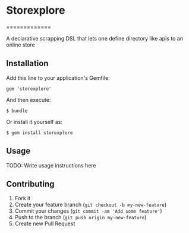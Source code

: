 # Storexplore
=============

A declarative scrapping DSL that lets one define directory like apis to an online store

## Installation

Add this line to your application's Gemfile:

    gem 'storexplore'

And then execute:

    $ bundle

Or install it yourself as:

    $ gem install storexplore

## Usage

TODO: Write usage instructions here

## Contributing

1. Fork it
2. Create your feature branch (`git checkout -b my-new-feature`)
3. Commit your changes (`git commit -am 'Add some feature'`)
4. Push to the branch (`git push origin my-new-feature`)
5. Create new Pull Request
